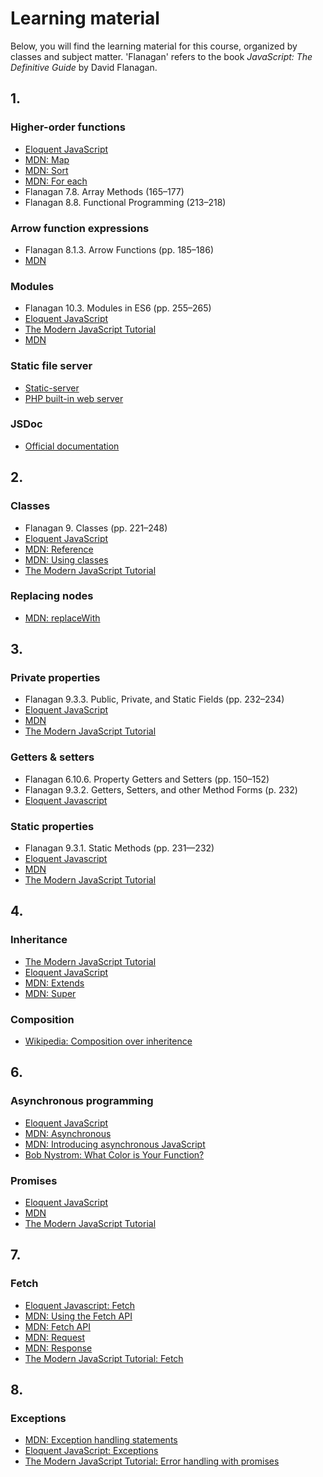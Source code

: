 # Learning material

Below, you will find the learning material for this course, organized by
classes and subject matter. 'Flanagan' refers to the book *JavaScript:
The Definitive Guide* by David Flanagan.

## 1.

### Higher-order functions

-   [Eloquent JavaScript](https://eloquentjavascript.net/05_higher_order.html)
-   [MDN: Map](https://developer.mozilla.org/en-US/docs/Web/JavaScript/Reference/Global_Objects/Array/map)
-   [MDN: Sort](https://developer.mozilla.org/en-US/docs/Web/JavaScript/Reference/Global_Objects/Array/sort)
-   [MDN: For each](https://developer.mozilla.org/en-US/docs/Web/JavaScript/Reference/Global_Objects/Array/forEach)
-   Flanagan 7.8. Array Methods (165–177)
-   Flanagan 8.8. Functional Programming (213–218)

### Arrow function expressions

-   Flanagan 8.1.3. Arrow Functions (pp. 185–186)
-   [MDN](https://developer.mozilla.org/en-US/docs/Web/JavaScript/Reference/Functions/Arrow_functions)

### Modules

-   Flanagan 10.3. Modules in ES6 (pp. 255–265)
-   [Eloquent JavaScript](https://eloquentjavascript.net/10_modules.html)
-   [The Modern JavaScript Tutorial](https://javascript.info/import-export)
-   [MDN](https://developer.mozilla.org/en-US/docs/Web/JavaScript/Guide/Modules)

### Static file server

-   [Static-server](https://github.com/eliben/static-server)
-   [PHP built-in web server](https://www.php.net/manual/en/features.commandline.webserver.php)

### JSDoc

-   [Official documentation](https://jsdoc.app)

## 2.

### Classes

-   Flanagan 9. Classes (pp. 221–248)
-   [Eloquent JavaScript](https://eloquentjavascript.net/06_object.html#h-7RhGr+474h)
-   [MDN: Reference](https://developer.mozilla.org/en-US/docs/Web/JavaScript/Reference/Classes)
-   [MDN: Using classes](https://developer.mozilla.org/en-US/docs/Web/JavaScript/Guide/Using_classes)
-   [The Modern JavaScript Tutorial](https://javascript.info/class)

### Replacing nodes

-   [MDN: replaceWith](https://developer.mozilla.org/en-US/docs/Web/API/Element/replaceWith)

## 3.

### Private properties

-   Flanagan 9.3.3. Public, Private, and Static Fields (pp. 232–234)
-   [Eloquent JavaScript](https://eloquentjavascript.net/06_object.html#h-u5kICdau5v)
-   [MDN](https://developer.mozilla.org/en-US/docs/Web/JavaScript/Reference/Classes/Private_properties)
-   [The Modern JavaScript Tutorial](https://javascript.info/private-protected-properties-methods)

### Getters & setters

-   Flanagan 6.10.6. Property Getters and Setters (pp. 150–152)
-   Flanagan 9.3.2. Getters, Setters, and other Method Forms (p. 232)
-   [Eloquent Javascript](https://eloquentjavascript.net/06_object.html#h-3vwredi8nD)

### Static properties

-   Flanagan 9.3.1. Static Methods (pp. 231—232)
-   [Eloquent Javascript](https://eloquentjavascript.net/06_object.html#h-3vwredi8nD)
-   [MDN](https://developer.mozilla.org/en-US/docs/Web/JavaScript/Reference/Classes#static_methods_and_fields)
-   [The Modern JavaScript Tutorial](https://javascript.info/static-properties-methods)

## 4.

### Inheritance

-   [The Modern JavaScript Tutorial](https://javascript.info/class-inheritance)
-   [Eloquent JavaScript](https://eloquentjavascript.net/06_object.html#h-/a3bnONnws)
-   [MDN: Extends](https://developer.mozilla.org/en-US/docs/Web/JavaScript/Reference/Classes/extends)
-   [MDN: Super](https://developer.mozilla.org/en-US/docs/Web/JavaScript/Reference/Operators/super)

### Composition

-   [Wikipedia: Composition over inheritence](https://en.wikipedia.org/wiki/Composition_over_inheritance)

## 6.

### Asynchronous programming

-   [Eloquent JavaScript](https://eloquentjavascript.net/11_async.html)
-   [MDN: Asynchronous](https://developer.mozilla.org/en-US/docs/Glossary/Asynchronous)
-   [MDN: Introducing asynchronous JavaScript](https://developer.mozilla.org/en-US/docs/Learn/JavaScript/Asynchronous/Introducing)
-   [Bob Nystrom: What Color is Your Function?](https://journal.stuffwithstuff.com/2015/02/01/what-color-is-your-function/)

### Promises

-   [Eloquent JavaScript](https://eloquentjavascript.net/11_async.html#h-sdRy5CTAP/)
-   [MDN](https://developer.mozilla.org/en-US/docs/Learn/JavaScript/Asynchronous/Promises)
-   [The Modern JavaScript Tutorial](https://javascript.info/promise-basics)

## 7.

### Fetch

-   [Eloquent Javascript: Fetch](https://eloquentjavascript.net/18_http.html#h-1Iqv5okrKE)
-   [MDN: Using the Fetch API](https://developer.mozilla.org/en-US/docs/Web/API/Fetch_API/Using_Fetch)
-   [MDN: Fetch API](https://developer.mozilla.org/en-US/docs/Web/API/Fetch_API)
-   [MDN: Request](https://developer.mozilla.org/en-US/docs/Web/API/Request)
-   [MDN: Response](https://developer.mozilla.org/en-US/docs/Web/API/Response)
-   [The Modern JavaScript Tutorial: Fetch](https://javascript.info/fetch)

## 8.

### Exceptions

-   [MDN: Exception handling statements](https://developer.mozilla.org/en-US/docs/Web/JavaScript/Guide/Control_flow_and_error_handling#exception_handling_statements)
-   [Eloquent JavaScript: Exceptions](https://eloquentjavascript.net/08_error.html#h-zT3755/aOp)
-   [The Modern JavaScript Tutorial: Error handling with promises](https://javascript.info/promise-error-handling)

